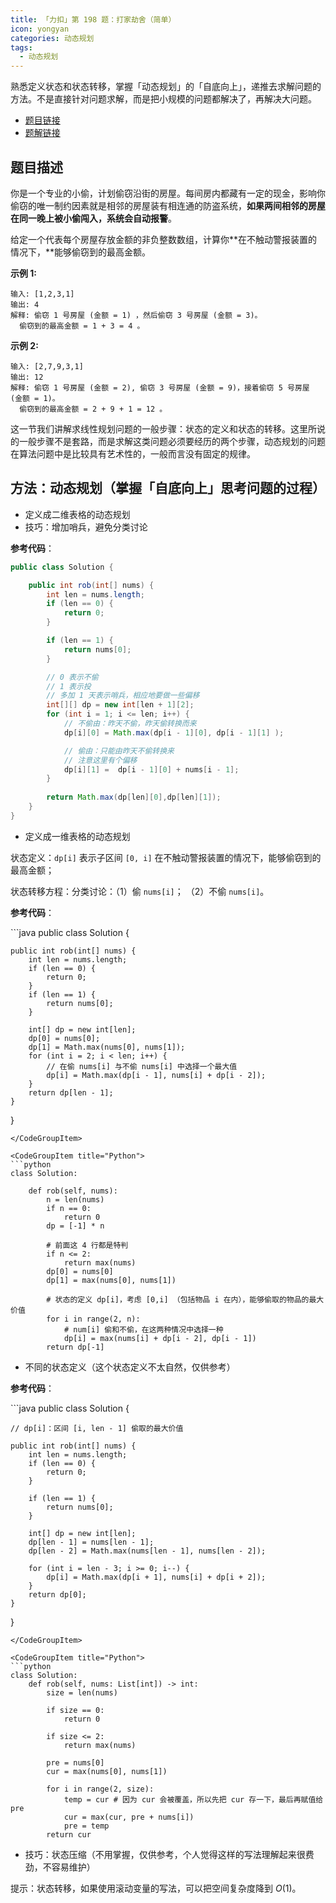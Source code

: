 ```yaml
---
title: 「力扣」第 198 题：打家劫舍（简单）
icon: yongyan
categories: 动态规划
tags:
  - 动态规划
---
```


熟悉定义状态和状态转移，掌握「动态规划」的「自底向上」，递推去求解问题的方法。不是直接针对问题求解，而是把小规模的问题都解决了，再解决大问题。

+ [题目链接](https://leetcode-cn.com/problems/house-robber)
+ [题解链接](https://leetcode-cn.com/problems/combination-sum/solution/hui-su-suan-fa-jian-zhi-python-dai-ma-java-dai-m-2/)

## 题目描述

你是一个专业的小偷，计划偷窃沿街的房屋。每间房内都藏有一定的现金，影响你偷窃的唯一制约因素就是相邻的房屋装有相连通的防盗系统，**如果两间相邻的房屋在同一晚上被小偷闯入，系统会自动报警**。

给定一个代表每个房屋存放金额的非负整数数组，计算你**在不触动警报装置的情况下，**能够偷窃到的最高金额。

**示例 1:**

```
输入: [1,2,3,1]
输出: 4
解释: 偷窃 1 号房屋 (金额 = 1) ，然后偷窃 3 号房屋 (金额 = 3)。
  偷窃到的最高金额 = 1 + 3 = 4 。
```

**示例 2:**

```
输入: [2,7,9,3,1]
输出: 12
解释: 偷窃 1 号房屋 (金额 = 2), 偷窃 3 号房屋 (金额 = 9)，接着偷窃 5 号房屋 (金额 = 1)。
  偷窃到的最高金额 = 2 + 9 + 1 = 12 。
```


这一节我们讲解求线性规划问题的一般步骤：状态的定义和状态的转移。这里所说的一般步骤不是套路，而是求解这类问题必须要经历的两个步骤，动态规划的问题在算法问题中是比较具有艺术性的，一般而言没有固定的规律。


## 方法：动态规划（掌握「自底向上」思考问题的过程）

+ 定义成二维表格的动态规划
+ 技巧：增加哨兵，避免分类讨论

**参考代码**：

```java
public class Solution {

    public int rob(int[] nums) {
        int len = nums.length;
        if (len == 0) {
            return 0;
        }

        if (len == 1) {
            return nums[0];
        }

        // 0 表示不偷
        // 1 表示投
        // 多加 1 天表示哨兵，相应地要做一些偏移
        int[][] dp = new int[len + 1][2];
        for (int i = 1; i <= len; i++) {
            // 不偷由：昨天不偷，昨天偷转换而来
            dp[i][0] = Math.max(dp[i - 1][0], dp[i - 1][1] );

            // 偷由：只能由昨天不偷转换来
            // 注意这里有个偏移
            dp[i][1] =  dp[i - 1][0] + nums[i - 1];
        }
        
        return Math.max(dp[len][0],dp[len][1]);
    }
}
```



+ 定义成一维表格的动态规划

状态定义：`dp[i]` 表示子区间 `[0, i]` 在不触动警报装置的情况下，能够偷窃到的最高金额；

状态转移方程：分类讨论：（1）偷 `nums[i]`； （2）不偷 `nums[i]`。

**参考代码**：


<CodeGroup>
<CodeGroupItem title="Java">
```java
public class Solution {

    public int rob(int[] nums) {
        int len = nums.length;
        if (len == 0) {
            return 0;
        }
        if (len == 1) {
            return nums[0];
        }
        
        int[] dp = new int[len];
        dp[0] = nums[0];
        dp[1] = Math.max(nums[0], nums[1]);
        for (int i = 2; i < len; i++) {
            // 在偷 nums[i] 与不偷 nums[i] 中选择一个最大值
            dp[i] = Math.max(dp[i - 1], nums[i] + dp[i - 2]);
        }
        return dp[len - 1];
    }
}
```
</CodeGroupItem>

<CodeGroupItem title="Python">
```python
class Solution:

    def rob(self, nums):
        n = len(nums)
        if n == 0:
            return 0
        dp = [-1] * n

        # 前面这 4 行都是特判
        if n <= 2:
            return max(nums)
        dp[0] = nums[0]
        dp[1] = max(nums[0], nums[1])

        # 状态的定义 dp[i]，考虑 [0,i] （包括物品 i 在内），能够偷取的物品的最大价值
        for i in range(2, n):
            # num[i] 偷和不偷，在这两种情况中选择一种
            dp[i] = max(nums[i] + dp[i - 2], dp[i - 1])
        return dp[-1]
```
</CodeGroupItem>
</CodeGroup>

+ 不同的状态定义（这个状态定义不太自然，仅供参考）

**参考代码**：

<CodeGroup>
<CodeGroupItem title="Java">
```java
public class Solution {

    // dp[i]：区间 [i, len - 1] 偷取的最大价值

    public int rob(int[] nums) {
        int len = nums.length;
        if (len == 0) {
            return 0;
        }

        if (len == 1) {
            return nums[0];
        }

        int[] dp = new int[len];
        dp[len - 1] = nums[len - 1];
        dp[len - 2] = Math.max(nums[len - 1], nums[len - 2]);

        for (int i = len - 3; i >= 0; i--) {
            dp[i] = Math.max(dp[i + 1], nums[i] + dp[i + 2]);
        }
        return dp[0];
    }
}
```
</CodeGroupItem>

<CodeGroupItem title="Python">
```python
class Solution:
    def rob(self, nums: List[int]) -> int:
        size = len(nums)
        
        if size == 0:
            return 0

        if size <= 2:
            return max(nums)
        
        pre = nums[0]
        cur = max(nums[0], nums[1])
        
        for i in range(2, size):
            temp = cur # 因为 cur 会被覆盖，所以先把 cur 存一下，最后再赋值给 pre
            cur = max(cur, pre + nums[i])
            pre = temp
        return cur
```
</CodeGroupItem>
</CodeGroup>



+ 技巧：状态压缩（不用掌握，仅供参考，个人觉得这样的写法理解起来很费劲，不容易维护）

提示：状态转移，如果使用滚动变量的写法，可以把空间复杂度降到 $O(1)$。














